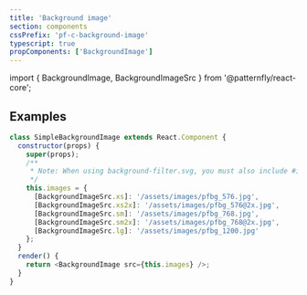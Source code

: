 ```yaml
---
title: 'Background image'
section: components
cssPrefix: 'pf-c-background-image'
typescript: true
propComponents: ['BackgroundImage']
---
```


import { BackgroundImage, BackgroundImageSrc } from '@patternfly/react-core';

## Examples
```js title=Basic isFullscreen
class SimpleBackgroundImage extends React.Component {
  constructor(props) {
    super(props);
    /**
     * Note: When using background-filter.svg, you must also include #image_overlay as the fragment identifier
     */
    this.images = {
      [BackgroundImageSrc.xs]: '/assets/images/pfbg_576.jpg',
      [BackgroundImageSrc.xs2x]: '/assets/images/pfbg_576@2x.jpg',
      [BackgroundImageSrc.sm]: '/assets/images/pfbg_768.jpg',
      [BackgroundImageSrc.sm2x]: '/assets/images/pfbg_768@2x.jpg',
      [BackgroundImageSrc.lg]: '/assets/images/pfbg_1200.jpg'
    };
  }
  render() {
    return <BackgroundImage src={this.images} />;
  }
}
```
